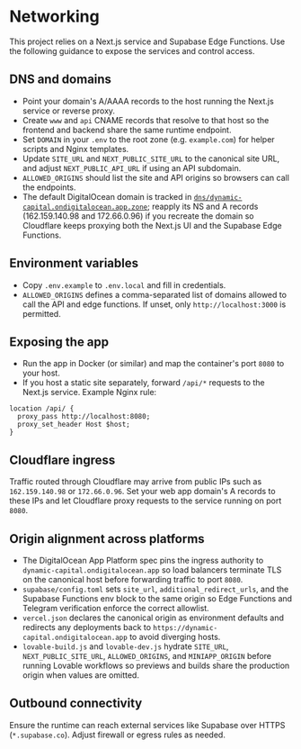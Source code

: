 # Networking

This project relies on a Next.js service and Supabase Edge Functions. Use the following guidance to expose the services and control access.

## DNS and domains
- Point your domain's A/AAAA records to the host running the Next.js service or reverse proxy.
- Create `www` and `api` CNAME records that resolve to that host so the frontend and backend share the same runtime endpoint.
- Set `DOMAIN` in your `.env` to the root zone (e.g. `example.com`) for helper scripts and Nginx templates.
- Update `SITE_URL` and `NEXT_PUBLIC_SITE_URL` to the canonical site URL, and adjust `NEXT_PUBLIC_API_URL` if using an API subdomain.
- `ALLOWED_ORIGINS` should list the site and API origins so browsers can call the endpoints.
- The default DigitalOcean domain is tracked in
  [`dns/dynamic-capital.ondigitalocean.app.zone`](../dns/dynamic-capital.ondigitalocean.app.zone);
  reapply its NS and A records (162.159.140.98 and 172.66.0.96) if you recreate
  the domain so Cloudflare keeps proxying both the Next.js UI and the Supabase
  Edge Functions.

## Environment variables
- Copy `.env.example` to `.env.local` and fill in credentials.
- `ALLOWED_ORIGINS` defines a comma-separated list of domains allowed to call the API and edge functions. If unset, only `http://localhost:3000` is permitted.

## Exposing the app
- Run the app in Docker (or similar) and map the container's port `8080` to your host.
- If you host a static site separately, forward `/api/*` requests to the Next.js service. Example Nginx rule:

```nginx
location /api/ {
  proxy_pass http://localhost:8080;
  proxy_set_header Host $host;
}
```

## Cloudflare ingress
Traffic routed through Cloudflare may arrive from public IPs such as `162.159.140.98` or `172.66.0.96`. Set your web app domain's A records to these IPs and let Cloudflare proxy requests to the service running on port `8080`.

## Origin alignment across platforms
- The DigitalOcean App Platform spec pins the ingress authority to `dynamic-capital.ondigitalocean.app` so load balancers terminate TLS on the canonical host before forwarding traffic to port `8080`.
- `supabase/config.toml` sets `site_url`, `additional_redirect_urls`, and the Supabase Functions env block to the same origin so Edge Functions and Telegram verification enforce the correct allowlist.
- `vercel.json` declares the canonical origin as environment defaults and redirects any deployments back to `https://dynamic-capital.ondigitalocean.app` to avoid diverging hosts.
- `lovable-build.js` and `lovable-dev.js` hydrate `SITE_URL`, `NEXT_PUBLIC_SITE_URL`, `ALLOWED_ORIGINS`, and `MINIAPP_ORIGIN` before running Lovable workflows so previews and builds share the production origin when values are omitted.

## Outbound connectivity
Ensure the runtime can reach external services like Supabase over HTTPS (`*.supabase.co`). Adjust firewall or egress rules as needed.
